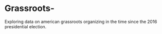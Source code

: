 # Grassroots-
Exploring data on american grassroots organizing in the time since the 2016 presidential election.
